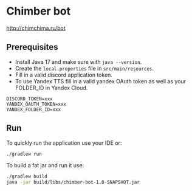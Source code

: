 # Chimber bot

http://chimchima.ru/bot

## Prerequisites

* Install Java 17 and make sure with `java --version`.
* Create the `local.properties` file in `src/main/resources`.
* Fill in a valid discord application token.
* To use Yandex TTS fill in a valid yandex OAuth token as well as your FOLDER_ID in Yandex Cloud.

```
DISCORD_TOKEN=xxx
YANDEX_OAUTH_TOKEN=xxx
YANDEX_FOLDER_ID=xxx
```

## Run

To quickly run the application use your IDE or:

```bash
./gradlew run
```

To build a fat jar and run it use:

```bash
./gradlew build
java -jar build/libs/chimber-bot-1.0-SNAPSHOT.jar
```
